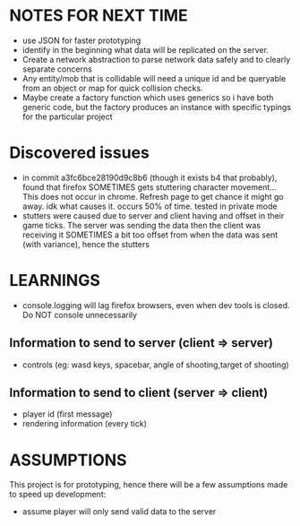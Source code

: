# NOTES FOR NEXT TIME

-   use JSON for faster prototyping
-   identify in the beginning what data will be replicated on the server.
-   Create a network abstraction to parse network data safely and to clearly separate concerns
-   Any entity/mob that is collidable will need a unique id and be queryable from an object or map for quick collision checks.
-   Maybe create a factory function which uses generics so i have both generic code, but the factory produces an instance with specific typings for the particular project

# Discovered issues

-	in commit a3fc6bce28190d9c8b6 (though it exists b4 that probably), found that firefox SOMETIMES gets stuttering character movement... This does not occur in chrome. Refresh page to get chance it might go away. idk what causes it. occurs 50% of time. tested in private mode
-	stutters were caused due to server and client having and offset in their game ticks. The server was sending the data then the client was receiving it SOMETIMES a bit too offset from when the data was sent (with variance), hence the stutters 

# LEARNINGS

-   console.logging will lag firefox browsers, even when dev tools is closed. Do NOT console unnecessarily

## Information to send to server (client => server)

-   controls (eg: wasd keys, spacebar, angle of shooting,target of shooting)

## Information to send to client (server => client)

-   player id (first message)
-   rendering information (every tick)

# ASSUMPTIONS

This project is for prototyping, hence there will be a few assumptions made to speed up development:

-   assume player will only send valid data to the server
